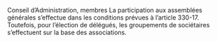 Conseil d’Administration, membres
La participation aux assemblées générales s’effectue dans les conditions prévues à l’article 330-17. Toutefois, pour l’élection de délégués, les groupements de sociétaires s’effectuent sur la base des associations.